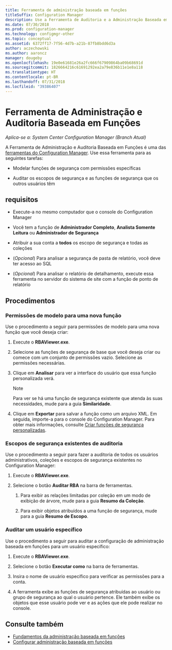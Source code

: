 ```yaml
---
title: Ferramenta de administração baseada em funções
titleSuffix: Configuration Manager
description: Use a Ferramenta de Auditoria e a Administração Baseada em Funções de para modelar e auditar funções e escopos de segurança no Configuration Manager.
ms.date: 07/30/2018
ms.prod: configuration-manager
ms.technology: configmgr-other
ms.topic: conceptual
ms.assetid: 6372ff17-7f56-4d7b-a21b-87fb8bdd6d3a
author: aczechowski
ms.author: aaroncz
manager: dougeby
ms.openlocfilehash: 19e0e61681e26a2fc666f67909864ba09b68691d
ms.sourcegitcommit: 1826664216c61691292ea2a79e836b11e1e8a118
ms.translationtype: HT
ms.contentlocale: pt-BR
ms.lasthandoff: 07/31/2018
ms.locfileid: "39386407"
---
```

# <a name="role-based-administration-and-auditing-tool"></a>Ferramenta de Administração e Auditoria Baseada em Funções

*Aplica-se a: System Center Configuration Manager (Branch Atual)*

A Ferramenta de Administração e Auditoria Baseada em Funções é uma das [ferramentas do Configuration Manager](/sccm/core/support/tools). Use essa ferramenta para as seguintes tarefas:

- Modelar funções de segurança com permissões específicas  

- Auditar os escopos de segurança e as funções de segurança que os outros usuários têm



## <a name="requirements"></a>requisitos

- Execute-a no mesmo computador que o console do Configuration Manager  

- Você tem a função de **Administrador Completo**, **Analista Somente Leitura** ou **Administrador de Segurança**  

- Atribuir a sua conta a **todos** os escopo de segurança e todas as coleções  

- (*Opcional*) Para analisar a segurança de pasta de relatório, você deve ter acesso ao SQL  

- (*Opcional*) Para analisar o relatório de detalhamento, execute essa ferramenta no servidor do sistema de site com a função de ponto de relatório



## <a name="procedures"></a>Procedimentos


### <a name="model-permissions-for-a-new-role"></a>Permissões de modelo para uma nova função

Use o procedimento a seguir para permissões de modelo para uma nova função que você deseja criar: 

1. Execute o **RBAViewer.exe**.  

2. Selecione as funções de segurança de base que você deseja criar ou comece com um conjunto de permissões vazio. Selecione as permissões necessárias.  

3. Clique em **Analisar** para ver a interface do usuário que essa função personalizada verá.  

    > [!Note]  
    > Para ver se há uma função de segurança existente que atenda às suas necessidades, mude para a guia **Similaridade**.  

4. Clique em **Exportar** para salvar a função como um arquivo XML. Em seguida, importe-a para o console do Configuration Manager. Para obter mais informações, consulte [Criar funções de segurança personalizadas](/sccm/core/servers/deploy/configure/configure-role-based-administration#BKMK_CreateSecRole).


### <a name="audit-existing-security-scopes"></a>Escopos de segurança existentes de auditoria

Use o procedimento a seguir para fazer a auditoria de todos os usuários administrativos, coleções e escopos de segurança existentes no Configuration Manager:

1. Execute o **RBAViewer.exe**.  

2. Selecione o botão **Auditar RBA** na barra de ferramentas.  

    1. Para exibir as relações limitadas por coleção em um modo de exibição de árvore, mude para a guia **Resumo da Coleção**.  

    2. Para exibir objetos atribuídos a uma função de segurança, mude para a guia **Resumo de Escopo**.  


### <a name="audit-a-specific-user"></a>Auditar um usuário específico

Use o procedimento a seguir para auditar a configuração de administração baseada em funções para um usuário específico:

1. Execute o **RBAViewer.exe**.  

2. Selecione o botão **Executar como** na barra de ferramentas.  

3. Insira o nome de usuário específico para verificar as permissões para a conta.  

4. A ferramenta exibe as funções de segurança atribuídas ao usuário ou grupo de segurança ao qual o usuário pertence. Ele também exibe os objetos que esse usuário pode ver e as ações que ele pode realizar no console.  



## <a name="see-also"></a>Consulte também

- [Fundamentos da administração baseada em funções](/sccm/core/understand/fundamentals-of-role-based-administration)
- [Configurar administração baseada em funções](/sccm/core/servers/deploy/configure/configure-role-based-administration)